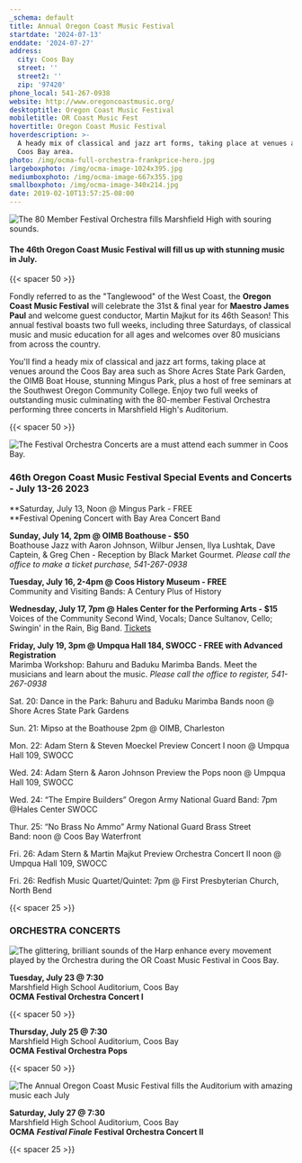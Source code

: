 ```yaml
---
_schema: default
title: Annual Oregon Coast Music Festival
startdate: '2024-07-13'
enddate: '2024-07-27'
address:
  city: Coos Bay
  street: ''
  street2: ''
  zip: '97420'
phone_local: 541-267-0938
website: http://www.oregoncoastmusic.org/
desktoptitle: Oregon Coast Music Festival
mobiletitle: OR Coast Music Fest
hovertitle: Oregon Coast Music Festival
hoverdescription: >-
  A heady mix of classical and jazz art forms, taking place at venues around the
  Coos Bay area. 
photo: /img/ocma-full-orchestra-frankprice-hero.jpg
largeboxphoto: /img/ocma-image-1024x395.jpg
mediumboxphoto: /img/ocma-image-667x355.jpg
smallboxphoto: /img/ocma-image-340x214.jpg
date: 2019-02-10T13:57:25-08:00
---
```

![The 80 Member Festival Orchestra fills Marshfield High with souring sounds.](/img/ocma-pops-concert-frankprice-web.jpg "The Annual Oregon Coast Music Festival in Coos Bay - Photo by Frank Price")

#### **The 46th Oregon Coast Music Festival will fill us up with stunning music in July.**

{{< spacer 50 >}}

Fondly referred to as the "Tanglewood" of the West Coast, the **Oregon Coast Music Festival** will celebrate the 31st & final year for **Maestro James Paul** and welcome guest conductor, Martin Majkut for its 46th Season! This annual festival boasts two full weeks, including three Saturdays, of classical music and music education for all ages and welcomes over 80 musicians from across the country.

You'll find a heady mix of classical and jazz art forms, taking place at venues around the Coos Bay area such as Shore Acres State Park Garden, the OIMB Boat House, stunning Mingus Park, plus a host of free seminars at the Southwest Oregon Community College. Enjoy two full weeks of outstanding music culminating with the 80-member Festival Orchestra performing three concerts in Marshfield High's Auditorium.&nbsp;

{{< spacer 50 >}}

![The Festival Orchestra Concerts are a must attend each summer in Coos Bay.](/img/ocma-orchestra-frankprice-web.jpg "The Oregon Coast Music Festival Orchestra - Photo by Frank Price")

### 46th Oregon Coast Music Festival Special Events and Concerts - July 13-26 2023

**Saturday, July 13, Noon @ Mingus Park - FREE<br>**Festival Opening Concert with Bay Area Concert Band

**Sunday, July  14, 2pm @ OIMB Boathouse - $50**<br>Boathouse Jazz with Aaron Johnson, Wilbur Jensen, Ilya Lushtak, Dave Captein, & Greg Chen -&nbsp;Reception by Black Market Gourmet. *Please call the office to make a ticket purchase, 541-267-0938*

**Tuesday, July 16, 2-4pm @ Coos History Museum - FREE**<br>Community and Visiting Bands: A Century Plus of History

**Wednesday, July 17, 7pm @ Hales Center for the Performing Arts - $15**<br>Voices of the Community Second Wind, Vocals; Dance Sultanov, Cello; Swingin' in the Rain, Big Band. [Tickets](https://checkout.square.site/merchant/SJZJJSCY29RN4/checkout/EIWVWQBJYWQUZNGYFURES7UF)

**Friday, July 19,  3pm @ Umpqua Hall 184, SWOCC - FREE with Advanced Registration**<br>Marimba Workshop: Bahuru and Baduku Marimba Bands. Meet the musicians and learn about the music. *Please call the office to register, 541-267-0938*

Sat. 20: Dance in the Park: Bahuru and Baduku Marimba Bands noon @ Shore Acres State Park Gardens

Sun. 21: Mipso at the Boathouse&nbsp;2pm @ OIMB, Charleston

Mon. 22: Adam Stern & Steven Moeckel Preview Concert I&nbsp;noon @ Umpqua Hall 109, SWOCC

Wed. 24: Adam Stern & Aaron Johnson Preview the Pops&nbsp;noon @ Umpqua Hall 109, SWOCC

Wed. 24: “The Empire Builders” Oregon Army National Guard Band:&nbsp;7pm @Hales Center SWOCC

Thur. 25: “No Brass No Ammo” Army National Guard Brass Street Band:&nbsp;noon @ Coos Bay Waterfront

Fri. 26: Adam Stern & Martin Majkut Preview Orchestra Concert II&nbsp;noon @ Umpqua Hall 109, SWOCC

Fri. 26: Redfish Music Quartet/Quintet: 7pm @ First Presbyterian Church, North Bend

{{< spacer 25 >}}

### ORCHESTRA CONCERTS

![The glittering, brilliant sounds of the Harp enhance every movement played by the Orchestra during the OR Coast Music Festival in Coos Bay.](/img/ocma-harpist-frankprice-web.jpg "The Orchestra features the glittering sounds of the harp - Photo by Frank Price")

**Tuesday, July 23 @ 7:30**<br>Marshfield High School Auditorium, Coos Bay<br>**OCMA Festival Orchestra Concert I**&nbsp;

{{< spacer 50 >}}

**Thursday, July 25 @ 7:30**<br>Marshfield High School Auditorium, Coos Bay<br>**OCMA Festival Orchestra Pops**

{{< spacer 50 >}}

![The Annual Oregon Coast Music Festival fills the Auditorium with amazing music each July](/img/ocma-cellist-frankprice-web.jpg "The Annual Oregon Coast Music Festival fills the Auditorium with amazing music each July - Photo by Frank Price")

**Saturday, July 27 @ 7:30**<br>Marshfield High School Auditorium, Coos Bay<br>**OCMA** ***Festival Finale*** **Festival Orchestra Concert II**&nbsp;

{{< spacer 25 >}}